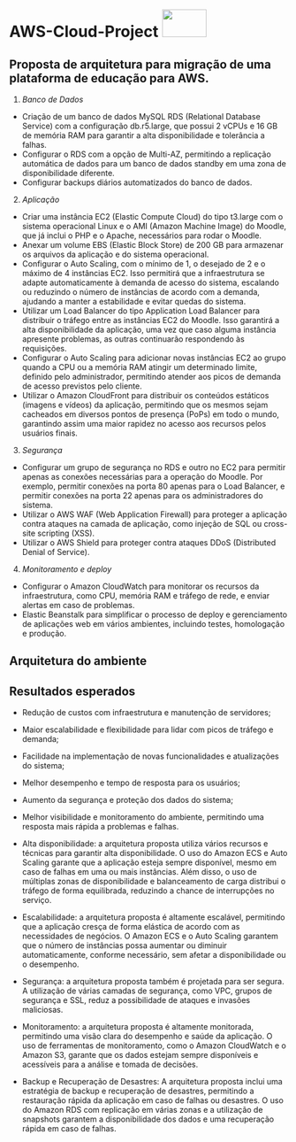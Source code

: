 # AWS-Cloud-Project <image src="https://user-images.githubusercontent.com/12403699/234434276-e7cdcab8-c594-47a6-8862-7645e5740a2c.png" width="80" height="50">  
  
## Proposta de arquitetura para migração de uma plataforma de educação para AWS.
  
1. *Banco de Dados*
  
- Criação de um banco de dados MySQL RDS (Relational Database Service) com a configuração db.r5.large, que possui 2 vCPUs e 16 GB de      memória RAM para garantir a alta disponibilidade e tolerância a falhas.
- Configurar o RDS com a opção de Multi-AZ, permitindo a replicação automática de dados para um banco de dados standby em uma zona de disponibilidade diferente. 
- Configurar backups diários automatizados do banco de dados.
  
2. *Aplicação*
  
- Criar uma instância EC2 (Elastic Compute Cloud) do tipo t3.large com o sistema operacional Linux e o AMI (Amazon Machine Image) do    Moodle, que já inclui o PHP e o Apache, necessários para rodar o Moodle.
- Anexar um volume EBS (Elastic Block Store) de 200 GB para armazenar os arquivos da aplicação e do sistema operacional.
- Configurar o Auto Scaling, com o mínimo de 1, o desejado de 2 e o máximo de 4 instâncias EC2. Isso permitirá que a infraestrutura   se adapte automaticamente à demanda de acesso do sistema, escalando ou reduzindo o número de instâncias de acordo com a demanda,  ajudando a manter a estabilidade e evitar quedas do sistema.
- Utilizar um Load Balancer do tipo Application Load Balancer para distribuir o tráfego entre as instâncias EC2 do Moodle. Isso       garantirá a alta disponibilidade da aplicação, uma vez que caso alguma instância apresente problemas, as outras continuarão respondendo às requisições.
- Configurar o Auto Scaling para adicionar novas instâncias EC2 ao grupo quando a CPU ou a memória RAM atingir um determinado limite, definido pelo administrador, permitindo atender aos picos de demanda de acesso previstos pelo cliente.
- Utilizar o Amazon CloudFront para distribuir os conteúdos estáticos (imagens e vídeos) da aplicação, permitindo que os mesmos sejam cacheados em diversos pontos de presença (PoPs) em todo o mundo, garantindo assim uma maior rapidez no acesso aos recursos pelos usuários finais.
  
3. *Segurança*
  
- Configurar um grupo de segurança no RDS e outro no EC2 para permitir apenas as conexões necessárias para a operação do Moodle. Por   exemplo, permitir conexões na porta 80 apenas para o Load Balancer, e permitir conexões na porta 22 apenas para os administradores do    sistema.
- Utilizar o AWS WAF (Web Application Firewall) para proteger a aplicação contra ataques na camada de aplicação, como injeção de SQL ou cross-site scripting (XSS).  
- Utilizar o AWS Shield para proteger contra ataques DDoS (Distributed Denial of Service).
  
4. *Monitoramento e deploy*
  
- Configurar o Amazon CloudWatch para monitorar os recursos da infraestrutura, como CPU, memória RAM e tráfego de rede, e enviar   alertas em caso de problemas.
- Elastic Beanstalk para simplificar o processo de deploy e gerenciamento de aplicações web em vários ambientes, incluindo testes, homologação e produção.
  
## Arquitetura do ambiente

## Resultados esperados
  
- Redução de custos com infraestrutura e manutenção de servidores;
  
- Maior escalabilidade e flexibilidade para lidar com picos de tráfego e demanda;
  
- Facilidade na implementação de novas funcionalidades e atualizações do sistema;
  
- Melhor desempenho e tempo de resposta para os usuários;
  
- Aumento da segurança e proteção dos dados do sistema;
  
- Melhor visibilidade e monitoramento do ambiente, permitindo uma resposta mais rápida a problemas e falhas.   
  
- Alta disponibilidade: a arquitetura proposta utiliza vários recursos e técnicas para garantir alta disponibilidade. O uso do Amazon ECS e Auto Scaling garante que a aplicação esteja sempre disponível, mesmo em caso de falhas em uma ou mais instâncias. Além disso, o uso de múltiplas zonas de disponibilidade e balanceamento de carga distribui o tráfego de forma equilibrada, reduzindo a chance de interrupções no serviço.

-  Escalabilidade: a arquitetura proposta é altamente escalável, permitindo que a aplicação cresça de forma elástica de acordo com as necessidades de negócios. O Amazon ECS e o Auto Scaling garantem que o número de instâncias possa aumentar ou diminuir automaticamente, conforme necessário, sem afetar a disponibilidade ou o desempenho.

- Segurança: a arquitetura proposta também é projetada para ser segura. A utilização de várias camadas de segurança, como VPC, grupos de segurança e SSL, reduz a possibilidade de ataques e invasões maliciosas.

- Monitoramento: a arquitetura proposta é altamente monitorada, permitindo uma visão clara do desempenho e saúde da aplicação. O uso de ferramentas de monitoramento, como o Amazon CloudWatch e o Amazon S3, garante que os dados estejam sempre disponíveis e acessíveis para a análise e tomada de decisões.

- Backup e Recuperação de Desastres: A arquitetura proposta inclui uma estratégia de backup e recuperação de desastres, permitindo a restauração rápida da aplicação em caso de falhas ou desastres. O uso do Amazon RDS com replicação em várias zonas e a utilização de snapshots garantem a disponibilidade dos dados e uma recuperação rápida em caso de falhas.
